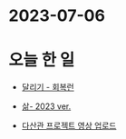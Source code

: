 # 2023-07-06

# 오늘 한 일


* [달리기 - 회복런](../../projects/routine/exercise/2023-07/2023-07-06)

* [삶- 2023 ver.](https://2ood.tistory.com/158)

* [다산관 프로젝트 영상 업로드](https://www.youtube.com/watch?v=Gs_ZUSqKv1s)